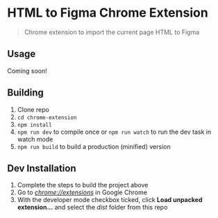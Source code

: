# HTML to Figma Chrome Extension

> Chrome extension to import the current page HTML to Figma

## Usage

Coming soon!

## Building

1.  Clone repo
2.  `cd chrome-extension`
3.  `npm install`
4.  `npm run dev` to compile once or `npm run watch` to run the dev task in watch mode
5.  `npm run build` to build a production (minified) version

## Dev Installation

1.  Complete the steps to build the project above
2.  Go to [_chrome://extensions_](chrome://extensions) in Google Chrome
3.  With the developer mode checkbox ticked, click **Load unpacked extension...** and select the _dist_ folder from this repo
